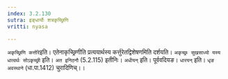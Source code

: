 ```yaml
---
index: 3.2.130
sutra: इङ्धार्योः शत्रकृच्छ्रिणि
vritti: nyasa

---
```

`अकृच्छ्रिणि कर्त्तरि`इति। एतेनाकृच्छ्रिणीति प्रत्ययार्थस्य कर्त्तुरेतद्विशेषणमिति दर्शयति। `अकृच्छ्रः सुखसाध्यो यस्य धात्वर्थः सोऽकृच्छ्री` इति। `अत इनिठनौ` (5.2.115) इतीनिः। `अधीयन्` इति। पूर्ववदियङ। `धारयन्` इति। `धृङ अवस्थाने` (धा.पा.1412) चुरादिणिच्।।